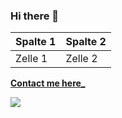 ### Hi there 👋

| Spalte 1 | Spalte 2 |
| -------- | -------- |
| Zelle 1  | Zelle 2  |

[**Contact me here_**](mailto:mail@maximilianbeyer.de)



<!--
**mbeyer95/mbeyer95** is a ✨ _special_ ✨ repository because its `README.md` (this file) appears on your GitHub profile.

Here are some ideas to get you started:

- 🔭 I’m currently working on ...
- 🌱 I’m currently learning ...
- 👯 I’m looking to collaborate on ...
- 🤔 I’m looking for help with ...
- 💬 Ask me about ...
- 📫 How to reach me: ...
- 😄 Pronouns: ...
- ⚡ Fun fact: ...
-->



![](https://komarev.com/ghpvc/?username=mbeyer95&color=blue)

